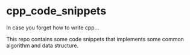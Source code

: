 # cpp_code_snippets
In case you forget how to write cpp...

This repo contains some code snippets that implements some common algorithm and data structure.